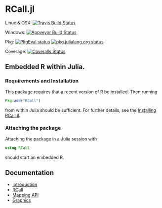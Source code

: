 # RCall.jl

Linux & OSX: [![Travis Build Status](https://travis-ci.org/JuliaStats/RCall.jl.svg?branch=master)](https://travis-ci.org/JuliaStats/RCall.jl)

Windows: [![Appveyor Build Status](https://ci.appveyor.com/api/projects/status/y3kxma63apcig150/branch/master?svg=true)](https://ci.appveyor.com/project/simonbyrne/rcall-jl)

Pkg: [![PkgEval status](http://pkg.julialang.org/badges/RCall_release.svg)](http://pkg.julialang.org/?pkg=RCall&ver=release) [![pkg.julialang.org status](http://pkg.julialang.org/badges/RCall_0.4.svg)](http://pkg.julialang.org/?pkg=RCall&ver=nightly)

Coverage: [![Coveralls Status](https://coveralls.io/repos/JuliaStats/RCall.jl/badge.svg?branch=master&service=github)](https://coveralls.io/github/JuliaStats/RCall.jl?branch=master)

## Embedded R within Julia.

### Requirements and Installation

This package requires that a recent version of R be installed. Then running
```julia
Pkg.add("RCall")
```
from within Julia should be sufficient. For further details, see the [Installing RCall.jl](doc/Installation.md).

### Attaching the package
Attaching the package in a Julia session with
```julia
using RCall
```
should start an embedded R.

## Documentation

- [Introduction](doc/RCall.md)
- [RCall](https://rawgit.com/JuliaStats/RCall.jl/master/doc/RCall.html)
- [Mapping API](https://rawgit.com/JuliaStats/RCall.jl/master/doc/MappingAPI.html)
- [Graphics](https://rawgit.com/JuliaStats/RCall.jl/master/doc/graphics.html)
